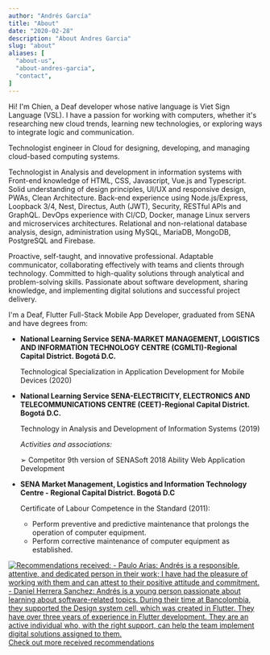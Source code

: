 ```yaml
---
author: "Andrés García"
title: "About"
date: "2020-02-28"
description: "About Andres Garcia"
slug: "about"
aliases: [
  "about-us",
  "about-andres-garcia",
  "contact",
]
---
```


Hi! I'm Chien, a Deaf developer whose native language is Viet Sign Language (VSL). I have a passion for working with computers, whether it's researching new cloud trends, learning new technologies, or exploring ways to integrate logic and communication.
<!-- I have a thing for mobile development and backend, and love working on software development and UX! -->

Technologist engineer in Cloud for designing, developing, and managing cloud-based computing systems.

Technologist in Analysis and development in information systems with Front-end knowledge of HTML, CSS, Javascript, Vue.js and Typescript.
Solid understanding of design principles, UI/UX and responsive design, PWAs, Clean Architecture.
Back-end experience using Node.js/Express, Loopback 3/4, Nest, Directus, Auth (JWT), Security, RESTful APIs and GraphQL.
DevOps experience with CI/CD, Docker, manage Linux servers and microservices architectures.
Relational and non-relational database analysis, design, administration using MySQL, MariaDB, MongoDB, PostgreSQL and Firebase.

Proactive, self-taught, and innovative professional. Adaptable communicator, collaborating effectively with teams and clients through technology. 
Committed to high-quality solutions through analytical and problem-solving skills. Passionate about software development, sharing knowledge, and implementing digital solutions and successful project delivery.

I'm a Deaf, Flutter Full-Stack Mobile App Developer, graduated from SENA and have degrees from:

* **National Learning Service SENA-MARKET MANAGEMENT, LOGISTICS AND INFORMATION TECHNOLOGY CENTRE (CGMLTI)-Regional Capital District. Bogotá D.C.**

  Technological Specialization in Application Development for Mobile Devices (2020)

* **National Learning Service SENA-ELECTRICITY, ELECTRONICS AND TELECOMMUNICATIONS CENTRE (CEET)-Regional Capital District. Bogotá D.C.**

  Technology in Analysis and Development of Information Systems (2019)

  _Activities and associations:_

    ➢ Competitor 9th version of SENASoft 2018 Ability Web Application Development

* **SENA Market Management, Logistics and Information Technology Centre - Regional Capital District. Bogotá D.C**

  Certificate of Labour Competence in the Standard (2011):
    * Perform preventive and predictive maintenance that prolongs the operation of computer equipment.
    * Perform corrective maintenance of computer equipment as established.

[![Recommendations received: - Paulo Arias: Andrés is a responsible, attentive, and dedicated person in their work; I have had the pleasure of working with them and can attest to their positive attitude and commitment. - Daniel Herrera Sanchez: Andrés is a young person passionate about learning about software-related topics. During their time at Bancolombia, they supported the Design system cell, which was created in Flutter. They have over three years of experience in Flutter development. They are an active individual who, with the right support, can help the team implement digital solutions assigned to them.](/images/recommendations_en.png)  
 Check out more received recommendations](https://link.tech-andgar.me/recommendations_linkedin)
